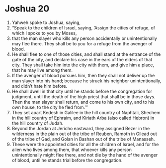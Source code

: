 ﻿
# Joshua 20
1. Yahweh spoke to Joshua, saying, 
2. “Speak to the children of Israel, saying, ‘Assign the cities of refuge, of which I spoke to you by Moses, 
3. that the man slayer who kills any person accidentally or unintentionally may flee there. They shall be to you for a refuge from the avenger of blood. 
4. He shall flee to one of those cities, and shall stand at the entrance of the gate of the city, and declare his case in the ears of the elders of that city. They shall take him into the city with them, and give him a place, that he may live among them. 
5. If the avenger of blood pursues him, then they shall not deliver up the man slayer into his hand; because he struck his neighbor unintentionally, and didn’t hate him before. 
6. He shall dwell in that city until he stands before the congregation for judgment, until the death of the high priest that shall be in those days. Then the man slayer shall return, and come to his own city, and to his own house, to the city he fled from.’” 
7. They set apart Kedesh in Galilee in the hill country of Naphtali, Shechem in the hill country of Ephraim, and Kiriath Arba (also called Hebron) in the hill country of Judah. 
8. Beyond the Jordan at Jericho eastward, they assigned Bezer in the wilderness in the plain out of the tribe of Reuben, Ramoth in Gilead out of the tribe of Gad, and Golan in Bashan out of the tribe of Manasseh. 
9. These were the appointed cities for all the children of Israel, and for the alien who lives among them, that whoever kills any person unintentionally might flee there, and not die by the hand of the avenger of blood, until he stands trial before the congregation. 
